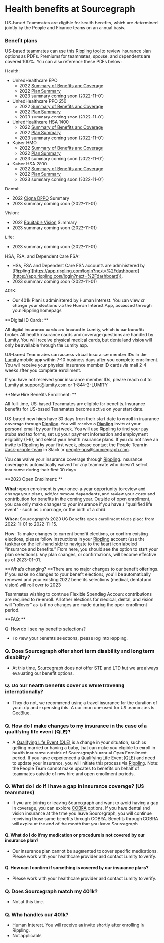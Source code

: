 # Health benefits at Sourcegraph

US-based Teammates are eligible for health benefits, which are determined jointly by the People and Finance teams on an annual basis. 


### **Benefit plans**

US-based teammates can use this [Rippling tool](https://app.rippling.com/benefits/preview/or8vgxl35ymgb56b) to review insurance plan options as PDFs. Premiums for teammates, spouse, and dependents are covered 100%. You can also reference these PDFs below:

Health:



* UnitedHealthcare EPO
    * 2022 [Summary of Benefits and Coverage](https://drive.google.com/file/d/1BsvNoewWmrM3qc9aNN7A6UPVeBt12wDE/view?usp=sharing)
    * 2022 [Plan Summary](https://drive.google.com/file/d/1ZsLNhMQ1FBMlsHWRswh7XWW0zDAH8sAu/view?usp=sharing)
    * 2023 summary coming soon (2022-11-01)
* UnitedHealthcare PPO 250
    * 2022 [Summary of Benefits and Coverage](https://drive.google.com/file/d/1GgWZjukPEtcVit_07_MDD75ZKTFtr4Es/view?usp=sharing)	
    * 2022 [Plan Summary](https://drive.google.com/file/d/1ikczSsErm7rGO5QLaCLhOk1DHimAVsDE/view?usp=sharing)
    * 2023 summary coming soon (2022-11-01)
* UnitedHealthcare HSA 1400
    * 2022 [Summary of Benefits and Coverage](https://drive.google.com/file/d/15DY9I2qm903iJ9ShlmJLVguWK3z3j6SX/view?usp=sharing)
    * 2022 [Plan Summary](https://drive.google.com/file/d/16pzdyUH4AXJ5Lb3qzCiLMIu8EtIvc5EE/view?usp=sharing)
    * 2023 summary coming soon (2022-11-01)
* Kaiser HMO
    * 2022 [Summary of Benefits and Coverage](https://drive.google.com/file/d/1ZY1TGB3wawTpjTM1LDfrG902RtB3m3jD/view?usp=sharing)
    * 2022 [Plan Summary](https://drive.google.com/file/d/1nHjrhKMyifQJHdjH6ZQq-F5DbMvre6AE/view?usp=sharing)
    * 2023 summary coming soon (2022-11-01)
* Kaiser HSA 2800
    * 2022 [Summary of Benefits and Coverage](https://drive.google.com/file/d/1aEEszv62rnxflUklSpDefAQv-ylc3kaG/view?usp=sharing)
    * 2022 [Plan Summary](https://drive.google.com/file/d/1WVCj7HEuyiGqIwDFLp6uXUOtiDX_jtbK/view?usp=sharing)
    * 2023 summary coming soon (2022-11-01)

Dental:



* 2022 [Cigna DPPO](https://drive.google.com/file/d/1srWmxhMrCtfLVso48qbjUYehj8eAg7vl/view?usp=sharing) Summary
* 2023 summary coming soon (2022-11-01)

Vision:



* 2022 [Equitable Vision](https://drive.google.com/file/d/18hsyxSJqwI2Uyoy0iS1xk2k0AiY88zNb/view?usp=sharing) Summary
* 2023 summary coming soon (2022-11-01)

Life: 



* 2023 summary coming soon (2022-11-01)

HSA, FSA, and Dependent Care FSA:



* HSA, FSA and Dependent Care FSA accounts are administered by [Rippling][https://app.rippling.com/login?next=%2Fdashboard](https://app.rippling.com/login?next=%2Fdashboard)).
* 2023 summary coming soon (2022-11-01)

401K:



* Our 401k Plan is administered by Human Interest. You can view or change your elections via the Human Interest App, accessed through your Rippling homepage.

**Digital ID Cards: **

All digital insurance cards are located in Lumity, which is our benefits broker. All health insurance cards and coverage questions are handled by Lumity. You will receive physical medical cards, but dental and vision will only be available through the Lumity app.

US-based Teammates can access  virtual insurance member IDs in the [Lumity](https://www.lumity.com/) mobile app within 7-10 business days after you complete enrollment. You will receive your physical insurance member ID cards via mail 2-4 weeks after you complete enrollment.

If you have not received your insurance member IDs, please reach out to Lumity at support@lumity.com or 1-844-2-LUMITY

**New Hire Benefits Enrollment: **

All full-time, US-based Teammates are eligible for benefits.  Insurance benefits for US-based Teammates become active on your start date. 

US-based new hires have 30 days from their start date to enroll in insurance coverage through [Rippling](https://help.rippling.com/s/article/360056300693).  You will receive a [Rippling](https://app.rippling.com/login) invite at your personal email by your first week. You will use Rippling to find your pay stubs and tax forms, set up your payment information and employment eligibility (I-9), and select your health insurance plans. If you do not have an invite to Rippling by your first week, please contact the People Team in [#ask-people-team](https://sourcegraph.slack.com/archives/ask-people-team) in Slack or [people-ops@sourcegraph.com](mailto:people-ops@sourcegraph.com).

You can waive your insurance coverage through [Rippling](https://help.rippling.com/s/article/360056300693). Insurance coverage is automatically waived for any teammate who doesn’t select insurance during their first 30 days.

**2023 Open Enrollment: **

**What:** open enrollment is your once-a-year opportunity to review and change your plans, add/or remove dependents, and review your costs and contribution for benefits in the coming year. Outside of open enrollment, you can only make changes to your insurance if you have a "qualified life event" - such as a marriage, or the birth of a child. 

**When:** Sourcegraph’s 2023 US Benefits open enrollment takes place from 2022-11-01 to 2022-11-15. 

How: To make changes to current benefit elections, or confirm existing elections, please follow instructions in your [Rippling](https://app.rippling.com/) account (use the taskbar on the left-hand side to navigate to the heart icon labeled “insurance and benefits.” From here, you should see the option to start your plan selections). Any plan changes, or confirmations, will become effective as of 2023-01-01. 

**What’s changing? **There are no major changes to our benefit offerings. If you make no changes to your benefit elections, you'll be automatically renewed and your existing 2022 benefits selections (medical, dental and vision) will roll over to 2023.

Teammates wishing to continue Flexible Spending Account contributions are required to re-enroll. All other elections for medical, dental, and vision will “rollover” as-is if no changes are made during the open enrollment period.  

**FAQ: **

Q: How do I see my benefits selections?



* To view your benefits selections, please log into Rippling.


### Q. Does Sourcegraph offer short term disability and long term disability?



* At this time, Sourcegraph does not offer STD and LTD but we are always evaluating our benefit options.


### Q. Do our health benefits cover us while traveling internationally?



* They do not, we recommend using a travel insurance for the duration of your trip and expensing this. A common one used for US teammates is GeoBlue.


### Q. How do I make changes to my insurance in the case of a qualifying life event (QLE)?



* A [Qualifying Life Event (QLE)](https://support.rippling.com/hc/en-us/articles/360056299533) is a change in your situation, such as getting married or having a baby, that can make you eligible to enroll in health insurance outside of Sourcegraph’s annual Open Enrollment period. If you have experienced a Qualifying Life Event (QLE) and need to update your insurance, you will initiate this process via [Rippling](https://app.rippling.com/insurance/employee/qle/init). Note: the People Team cannot make updates to benefits on behalf of teammates outside of new hire and open enrollment periods.


### Q. What do I do if I have a gap in insurance coverage? (US teammates)



* If you are joining or leaving Sourcegraph and want to avoid having a gap in coverage, you can explore [COBRA](https://drive.google.com/file/d/1iXHjHpg4I1SRrnsicg9h0WArCboiz2Fl/view?usp=sharing) options. If you have dental and vision insurance at the time you leave Sourcegraph, you will continue receiving those same benefits through COBRA. Benefits through COBRA will expire at the end of the month that you leave Sourcegraph.


#### Q. What do I do if my medication or procedure is not covered by our insurance plan?



* Our insurance plan cannot be augmented to cover specific medications. Please work with your healthcare provider and contact Lumity to verify.


#### Q. How can I confirm if something is covered by our insurance plans?



* Please work with your healthcare provider and contact Lumity to verify.


### Q. Does Sourcegraph match my 401k?



* Not at this time.


### Q. Who handles our 401k?



* Human Interest. You will receive an invite shortly after enrolling in Rippling.
* Not applicable.